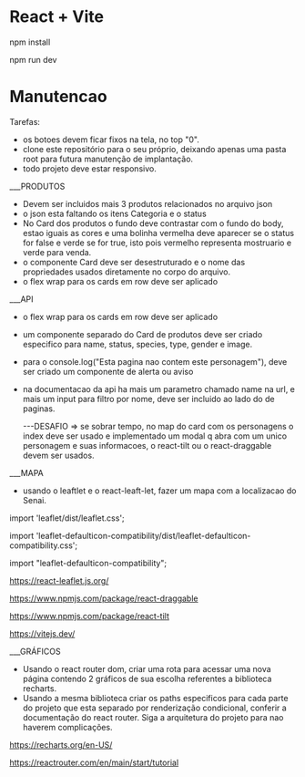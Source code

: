 # React + Vite

npm install

npm run dev

# Manutencao

Tarefas:

- os botoes devem ficar fixos na tela, no top "0".
- clone este repositório para o seu próprio, deixando apenas uma pasta root para futura manutenção de implantação.
- todo projeto deve estar responsivo.

\_\_\_PRODUTOS

- Devem ser incluidos mais 3 produtos relacionados no arquivo json
- o json esta faltando os itens Categoria e o status
- No Card dos produtos o fundo deve contrastar com o fundo do body, estao iguais as cores e uma bolinha vermelha deve aparecer se o status for false e verde se for true, isto pois vermelho representa mostruario e verde para venda.
- o componente Card deve ser desestruturado e o nome das propriedades usados diretamente no corpo do arquivo.
- o flex wrap para os cards em row deve ser aplicado

\_\_\_API

- o flex wrap para os cards em row deve ser aplicado
- um componente separado do Card de produtos deve ser criado especifico para name, status, species, type, gender e image.
- para o console.log("Esta pagina nao contem este personagem"), deve ser criado um componente de alerta ou aviso
- na documentacao da api ha mais um parametro chamado name na url, e mais um input para filtro por nome, deve ser incluido ao lado do de paginas.

  ---DESAFIO => se sobrar tempo, no map do card com os personagens o index deve ser usado e implementado um modal q abra com um unico personagem e suas informacoes, o react-tilt ou o react-draggable devem ser usados.

\_\_\_MAPA

- usando o leaftlet e o react-leaft-let, fazer um mapa com a localizacao do Senai.

import 'leaflet/dist/leaflet.css';

import 'leaflet-defaulticon-compatibility/dist/leaflet-defaulticon-compatibility.css';

import "leaflet-defaulticon-compatibility";

https://react-leaflet.js.org/

https://www.npmjs.com/package/react-draggable

https://www.npmjs.com/package/react-tilt

https://vitejs.dev/

\_\_\_GRÁFICOS

- Usando o react router dom, criar uma rota para acessar uma nova página contendo 2 gráficos de sua escolha referentes a biblioteca recharts.
- Usando a mesma biblioteca criar os paths especificos para cada parte do projeto que esta separado por renderização condicional, conferir a documentação do react router. Siga a arquitetura do projeto para nao haverem complicações.

https://recharts.org/en-US/

https://reactrouter.com/en/main/start/tutorial


